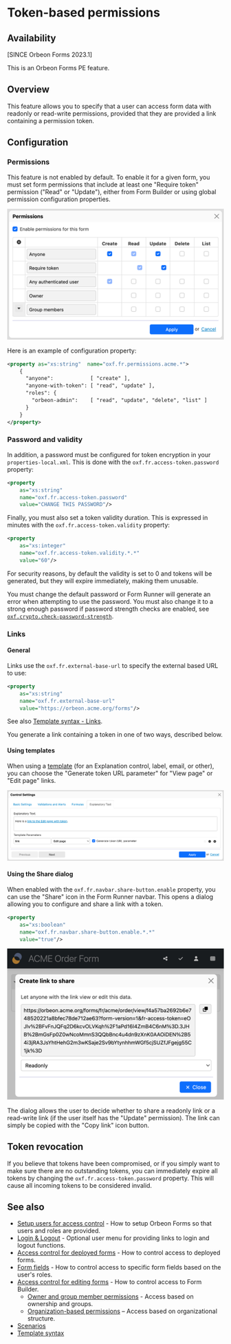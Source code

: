 # Token-based permissions

## Availability

[SINCE Orbeon Forms 2023.1]

This is an Orbeon Forms PE feature.

## Overview

This feature allows you to specify that a user can access form data with readonly or read-write permissions, provided that they are provided a link containing a permission token.

## Configuration

### Permissions

This feature is not enabled by default. To enable it for a given form, you must set form permissions that include at least one "Require token" permission ("Read" or "Update"), either from Form Builder or using global permission configuration properties.

![Form Builder Permissions](../images/dialog-permissions-token.png)

Here is an example of configuration property:

```xml
<property as="xs:string"  name="oxf.fr.permissions.acme.*">
    {
      "anyone":            [ "create" ],
      "anyone-with-token": [ "read", "update" ],
      "roles": {
        "orbeon-admin":    [ "read", "update", "delete", "list" ]
      }
    }
</property>
```

### Password and validity

In addition, a password must be configured for token encryption in your `properties-local.xml`. This is done with the `oxf.fr.access-token.password` property:

```xml
<property
    as="xs:string"
    name="oxf.fr.access-token.password"
    value="CHANGE THIS PASSWORD"/>
```

Finally, you must also set a token validity duration. This is expressed in minutes with the `oxf.fr.access-token.validity` property:

```xml
<property 
    as="xs:integer"
    name="oxf.fr.access-token.validity.*.*"
    value="60"/>
```

For security reasons, by default the validity is set to 0 and tokens will be generated, but they will expire immediately, making them unusable.

You must change the default password or Form Runner will generate an error when attempting to use the password. You must also change it to a strong enough password if password strength checks are enabled, see [`oxf.crypto.check-password-strength`](/configuration/properties/general.md#oxf.crypto.check-password-strength).

### Links

#### General

Links use the `oxf.fr.external-base-url` to specify the external based URL to use: 

```xml
<property 
    as="xs:string"
    name="oxf.fr.external-base-url"
    value="https://orbeon.acme.org/forms"/>
```

See also [Template syntax - Links](/form-builder/template-syntax.md#links).

You generate a link containing a token in one of two ways, described below.

#### Using templates

When using a [template](/form-builder/template-syntax.md#links) (for an Explanation control, label, email, or other), you can choose the "Generate token URL parameter" for "View page" or "Edit page" links.

![Linking to a page with a token](../images/control-settings-edit-link-token.png)

#### Using the Share dialog

When enabled with the `oxf.fr.navbar.share-button.enable` property, you can use the "Share" icon in the Form Runner navbar. This opens a dialog allowing you to configure and share a link with a token.  

```xml
<property
    as="xs:boolean"
    name="oxf.fr.navbar.share-button.enable.*.*"
    value="true"/>
```

![Share icon and dialog](../images/dialog-share.png)

The dialog allows the user to decide whether to share a readonly link or a read-write link (if the user itself has the "Update" permission). The link can simply be copied with the "Copy link" icon button.

## Token revocation

If you believe that tokens have been compromised, or if you simply want to make sure there are no outstanding tokens, you can immediately expire all tokens by changing the `oxf.fr.access-token.password` property. This will cause all incoming tokens to be considered invalid.

## See also 

- [Setup users for access control](users.md) - How to setup Orbeon Forms so that users and roles are provided.
- [Login & Logout](login-logout.md) - Optional user menu for providing links to login and logout functions.
- [Access control for deployed forms](deployed-forms.md) - How to control access to deployed forms.
- [Form fields](form-fields.md) - How to control access to specific form fields based on the user's roles.
- [Access control for editing forms](editing-forms.md) - How to control access to Form Builder.
    - [Owner and group member permissions](owner-group.md) - Access based on ownership and groups.
    - [Organization-based permissions](organization.md) – Access based on organizational structure.
- [Scenarios](scenarios.md)
- [Template syntax](/form-builder/template-syntax.md)